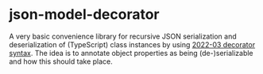 # json-model-decorator

A very basic convenience library for recursive JSON serialization and deserialization of (TypeScript) class instances by using [2022-03 decorator syntax](https://github.com/tc39/proposal-decorators).
The idea is to annotate object properties as being (de-)serializable and how this should take place.